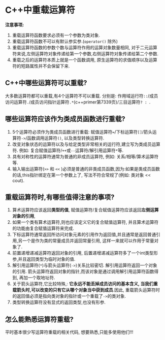 # C++中重载运算符

**注意事项:**

1. 重载运算符函数要求必须有一个参数为类对象.
2. 重载运算符函数不可以有默认参实参.(`operator()` 除外)
3. 重载运算符函数的参数个数与运算符作用的运算对象数量相同, 对于二元运算符来说,左侧运算符对象传递给第一个参数,右侧运算符对象传递给第二个参数.
4. 重载之后的运算符本质上就是一个函数调用, 原生运算符的求值顺序以及运算符的短路属性并不会保留下来.

## C++中哪些运算符可以重载? 

大多数运算符都可以重载,有4个运算符不可以重载. 分别是: 作用域运行符`::`/成员访问运算符`.`/成员访问指针运算符`.*`(c++primer第7339页)/三目运算符`? : `.

## 哪些运算符应该作为类成员函数进行重载?

1. 5个运算符必须作为类成员函数进行重载: 赋值运算符`=`/下标运算符`[]`/箭头运算符`->`/函数调用运算符`()`, 以及类型转换运算符.
2. 改变对象状态的运算符以及与给定类型非常相关的运行符,建立写为类成员运算符. 例如: 复合赋值运算符/`++`或`--`运算符/解引用运算符`*`等.
3. 具有对称性的运算符通常为普通的非成员运算符, 例如: 关系/相等/算术运算符等.
4. 输入输出运算符(`>>` 和 `<<` )必须是普通的非类成员函数,因为:如果是类成员函数的话,this指针绑定在第一个参数上了, 写法不符合常规了(例如: 类对象 << cout).

## 重载运算符时,有哪些值得注意的事项?

1. 算术运算符应该返回**类型的值**, 赋值运算符/复合赋值运算符应该返回**左侧运算对象的引用**,
2. 如果一个类有算术运算符,则也应该定义它的复合赋值运算符, 并且算术运算符的功能由复合赋值运算符来完成.
3. 下标运算符通常返回所访问对象元素的引用作为返回值,并且通常是返回普通引用,另一个是作为类的常量成员并返回常量引用, 这样一来就可以作用于常量对象了.
4. 前置递增递减运算符返回对象的引用, 后置递增递减运算符多了一个int类型形参,并且返回类型为临时对象的值.
5. 解引用运算符(`*`)与箭头运算符(`->`)关系比较密切. 解引用运算符返回一个对象的引用. 箭头运算符返回对象的指针,而该对象是通过调用解引用运算符函数得到, 再加一个取地址符.
6. 关于箭头运算符,它比较特殊,: **它永远不能丢掉成员访问的基本含义, 当我们重载箭头时,可以改变的只有它从哪个对象当中获到成员**.因此, 重载箭头运算符时的返回值必须是指向类对象的指针或一个重载了`->`的类对象.
7.  类型转换运算符没有显式的返回类型,也没有形参.

## 怎么能熟悉运算符重载?

平时基本很少写运算符重载的相关代码, 想要熟悉,只能多使用他们!!!
